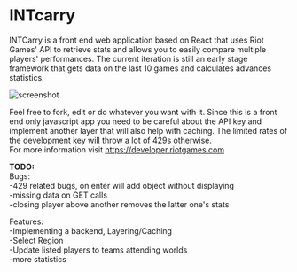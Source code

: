 # INTcarry

INTCarry is a front end web application based on React that uses Riot Games' API to retrieve stats and allows you to easily compare multiple players' performances.
The current iteration is still an early stage framework that gets data on the last 10 games and calculates advances statistics.

![screenshot](https://raw.githubusercontent.com/dxlw/intcarry/master/src/screenshot.PNG)

Feel free to fork, edit or do whatever you want with it. 
Since this is a front end only javascript app you need to be careful about the API key and implement another layer that will also help with caching. The limited rates of the development key will throw a lot of 429s otherwise.  
For more information visit https://developer.riotgames.com

**TODO:**  
Bugs:  
-429 related bugs, on enter will add object without displaying  
-missing data on GET calls  
-closing player above another removes the latter one's stats  

Features:  
-Implementing a backend, Layering/Caching  
-Select Region  
-Update listed players to teams attending worlds  
-more statistics  
